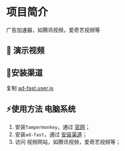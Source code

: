 # 项目简介

广告加速器，如腾讯视频，爱奇艺视频等

## 🎥 演示视频

## 🐙安装渠道

复制 [ad-fast.user.js](ad-fast.user.js)

## ⚡️使用方法 电脑系统

1. 安装```Tampermonkey```，通过 [官网](https://www.tampermonkey.net/)；
2. 安装```ad-fast```，通过 [安装渠道](#安装渠道)；
3. 访问 视频网站，如腾讯视频，爱奇艺视频等；